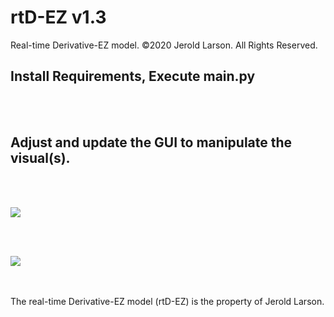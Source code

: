 # rtD-EZ v1.3
Real-time Derivative-EZ model. ©2020 Jerold Larson. All Rights Reserved.

Install Requirements, Execute main.py
-
<br><br>

Adjust and update the GUI to manipulate the visual(s).
-


<br><br>


[<img src="https://smsuite.files.wordpress.com/2020/07/rtdez_v13_gui.png">](http://smsuite.files.wordpress.com/)



<br><br>

[<img src="https://smsuite.files.wordpress.com/2020/07/rtdez_v13_og.png?w=1024">](http://smsuite.files.wordpress.com/)




<br>
<br>
The real-time Derivative-EZ model (rtD-EZ) is the property of Jerold Larson.
<br>
